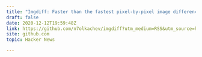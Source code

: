 ```yaml
---
title: "Imgdiff: Faster than the fastest pixel-by-pixel image difference tool"
draft: false
date: 2020-12-12T19:59:48Z
link: https://github.com/n7olkachev/imgdiff?utm_medium=RSS&utm_source=hune
site: github.com
topic: Hacker News  

---
```

